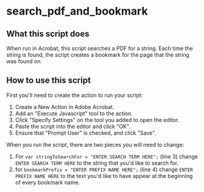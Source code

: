 # search_pdf_and_bookmark

What this script does
---------------------
When run in Acrobat, this script searches a PDF for a string. Each time the string is found, the script creates a bookmark for the page that the string was found on.


How to use this script
----------------------
First you'll need to create the action to run your script:
 1. Create a New Action in Adobe Acrobat.
 2. Add an "Execute Javascript" tool to the action.
 3. Click "Specify Settings" on the tool you added to open the editor.
 4. Paste the script into the editor and click "OK".
 5. Ensure that "Prompt User" is checked, and click "Save".
 
When you run the script, there are two pieces you will need to change:
 1. For `var stringToSearchFor = "ENTER SEARCH TERM HERE";` (line 3) change `ENTER SEARCH TERM HERE` to the string that you'd like to search for.
 2. for `bookmarkPrefix = "ENTER PREFIX NAME HERE";` (line 4) change `ENTER PREFIX NAME HERE` to the text you'd like to have appear at the beginning of every bookmark name.
